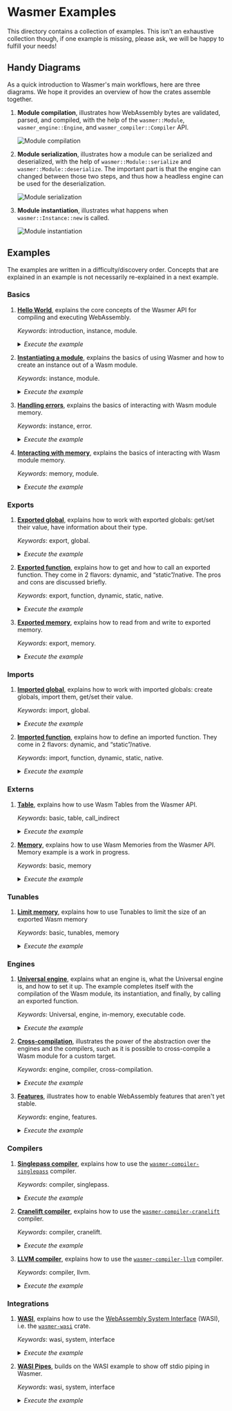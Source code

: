 # Wasmer Examples

This directory contains a collection of examples. This isn't an
exhaustive collection though, if one example is missing, please ask,
we will be happy to fulfill your needs!

## Handy Diagrams

As a quick introduction to Wasmer's main workflows, here are three
diagrams. We hope it provides an overview of how the crates assemble
together.

1. **Module compilation**, illustrates how WebAssembly bytes are
   validated, parsed, and compiled, with the help of the
   `wasmer::Module`, `wasmer_engine::Engine`, and
   `wasmer_compiler::Compiler` API.

   ![Module compilation](../assets/diagrams/Diagram_module_compilation.png)

2. **Module serialization**, illustrates how a module can be
   serialized and deserialized, with the help of
   `wasmer::Module::serialize` and `wasmer::Module::deserialize`. The
   important part is that the engine can changed between those two
   steps, and thus how a headless engine can be used for the
   deserialization.

   ![Module serialization](../assets/diagrams/Diagram_module_serialization.png)

3. **Module instantiation**, illustrates what happens when
   `wasmer::Instance::new` is called.

   ![Module instantiation](../assets/diagrams/Diagram_module_instantiation.png)

## Examples

The examples are written in a difficulty/discovery order. Concepts that
are explained in an example is not necessarily re-explained in a next
example.

### Basics

1. [**Hello World**][hello-world], explains the core concepts of the Wasmer
   API for compiling and executing WebAssembly.

   _Keywords_: introduction, instance, module.

   <details>
    <summary><em>Execute the example</em></summary>

    ```shell
    cargo run --example hello-world --release --features "cranelift"
    ```

   </details>

2. [**Instantiating a module**][instance], explains the basics of using Wasmer
   and how to create an instance out of a Wasm module.

   _Keywords_: instance, module.

   <details>
    <summary><em>Execute the example</em></summary>

    ```shell
    cargo run --example instance --release --features "cranelift"
    ```

   </details>

3. [**Handling errors**][errors], explains the basics of interacting with
   Wasm module memory.

   _Keywords_: instance, error.

   <details>
    <summary><em>Execute the example</em></summary>

    ```shell
    cargo run --example errors --release --features "cranelift"
    ```

   </details>

4. [**Interacting with memory**][memory], explains the basics of interacting with
   Wasm module memory.

   _Keywords_: memory, module.

   <details>
    <summary><em>Execute the example</em></summary>

    ```shell
    cargo run --example memory --release --features "cranelift"
    ```

   </details>

### Exports

1. [**Exported global**][exported-global], explains how to work with
   exported globals: get/set their value, have information about their
   type.

   _Keywords_: export, global.

   <details>
   <summary><em>Execute the example</em></summary>

   ```shell
   cargo run --example exported-global --release --features "cranelift"
   ```

   </details>

2. [**Exported function**][exported-function], explains how to get and
   how to call an exported function. They come in 2 flavors: dynamic,
   and “static”/native. The pros and cons are discussed briefly.

   _Keywords_: export, function, dynamic, static, native.

   <details>
   <summary><em>Execute the example</em></summary>

   ```shell
   cargo run --example exported-function --release --features "cranelift"
   ```

   </details>

3. [**Exported memory**][exported-memory], explains how to read from
    and write to exported memory.

   _Keywords_: export, memory.

   <details>
   <summary><em>Execute the example</em></summary>

   ```shell
   cargo run --example exported-memory --release --features "cranelift"
   ```

   </details>

### Imports

1. [**Imported global**][imported-global], explains how to work with
   imported globals: create globals, import them, get/set their value.

   _Keywords_: import, global.

   <details>
   <summary><em>Execute the example</em></summary>

   ```shell
   cargo run --example imported-global --release --features "cranelift"
   ```

   </details>

2. [**Imported function**][imported-function], explains how to define
   an imported function. They come in 2 flavors: dynamic,
   and “static”/native.

   _Keywords_: import, function, dynamic, static, native.

   <details>
   <summary><em>Execute the example</em></summary>

   ```shell
   cargo run --example imported-function --release --features "cranelift"
   ```

   </details>

### Externs

1. [**Table**][table], explains how to use Wasm Tables from the Wasmer API.

   _Keywords_: basic, table, call_indirect

   <details>
   <summary><em>Execute the example</em></summary>

   ```shell
   cargo run --example table --release --features "cranelift"
   ```

   </details>

2. [**Memory**][memory], explains how to use Wasm Memories from
   the Wasmer API.  Memory example is a work in progress.

   _Keywords_: basic, memory

   <details>
   <summary><em>Execute the example</em></summary>

   ```shell
   cargo run --example memory --release --features "cranelift"
   ```

   </details>

### Tunables

1. [**Limit memory**][tunables-limit-memory], explains how to use Tunables to limit the
   size of an exported Wasm memory

   _Keywords_: basic, tunables, memory

   <details>
   <summary><em>Execute the example</em></summary>

   ```shell
   cargo run --example tunables-limit-memory --release --features "cranelift"
   ```

   </details>

### Engines

1. [**Universal engine**][engine-universal], explains what an engine is, what the
   Universal engine is, and how to set it up. The example completes itself
   with the compilation of the Wasm module, its instantiation, and
   finally, by calling an exported function.

   _Keywords_: Universal, engine, in-memory, executable code.

   <details>
   <summary><em>Execute the example</em></summary>

   ```shell
   cargo run --example engine-universal --release --features "cranelift"
   ```

   </details>

2. [**Cross-compilation**][cross-compilation], illustrates the power
   of the abstraction over the engines and the compilers, such as it
   is possible to cross-compile a Wasm module for a custom target.

   _Keywords_: engine, compiler, cross-compilation.

   <details>
   <summary><em>Execute the example</em></summary>

   ```shell
   cargo run --example cross-compilation --release --features "cranelift"
   ```

   </details>

3. [**Features**][features], illustrates how to enable WebAssembly
   features that aren't yet stable.

   _Keywords_: engine, features.

   <details>
   <summary><em>Execute the example</em></summary>

   ```shell
   cargo run --example features --release --features "cranelift"
   ```

   </details>

### Compilers

1. [**Singlepass compiler**][compiler-singlepass], explains how to use
   the [`wasmer-compiler-singlepass`] compiler.

   _Keywords_: compiler, singlepass.

   <details>
   <summary><em>Execute the example</em></summary>

   ```shell
   cargo run --example compiler-singlepass --release --features "singlepass"
   ```

   </details>

2. [**Cranelift compiler**][compiler-cranelift], explains how to use
   the [`wasmer-compiler-cranelift`] compiler.

   _Keywords_: compiler, cranelift.

   <details>
   <summary><em>Execute the example</em></summary>

   ```shell
   cargo run --example compiler-cranelift --release --features "cranelift"
   ```

   </details>

3. [**LLVM compiler**][compiler-llvm], explains how to use the
   [`wasmer-compiler-llvm`] compiler.

   _Keywords_: compiler, llvm.

   <details>
   <summary><em>Execute the example</em></summary>

   ```shell
   cargo run --example compiler-llvm --release --features "llvm"
   ```

   </details>

### Integrations

1. [**WASI**][wasi], explains how to use the [WebAssembly System
   Interface][WASI] (WASI), i.e. the [`wasmer-wasi`] crate.

   _Keywords_: wasi, system, interface

   <details>
   <summary><em>Execute the example</em></summary>

   ```shell
   cargo run --example wasi --release --features "cranelift,wasi"
   ```

   </details>

2. [**WASI Pipes**][wasi-pipes], builds on the WASI example to show off
   stdio piping in Wasmer.

   _Keywords_: wasi, system, interface

   <details>
   <summary><em>Execute the example</em></summary>

   ```shell
   cargo run --example wasi-pipes --release --features "cranelift,wasi"
   ```

   </details>

[hello-world]: ./hello_world.rs
[engine-universal]: ./engine_universal.rs
[engine-dylib]: ./engine_dylib.rs
[engine-headless]: ./engine_headless.rs
[compiler-singlepass]: ./compiler_singlepass.rs
[compiler-cranelift]: ./compiler_cranelift.rs
[compiler-llvm]: ./compiler_llvm.rs
[cross-compilation]: ./engine_cross_compilation.rs
[exported-global]: ./exports_global.rs
[exported-function]: ./exports_function.rs
[exported-memory]: ./exports_memory.rs
[imported-global]: ./imports_global.rs
[imported-function]: ./imports_function.rs
[instance]: ./instance.rs
[wasi]: ./wasi.rs
[wasi-pipes]: ./wasi_pipes.rs
[table]: ./table.rs
[memory]: ./memory.rs
[errors]: ./errors.rs
[tunables-limit-memory]: ./tunables_limit_memory.rs
[features]: ./features.rs
[`wasmer-compiler-singlepass`]: https://github.com/wasmerio/wasmer/tree/master/lib/compiler-singlepass
[`wasmer-compiler-cranelift`]: https://github.com/wasmerio/wasmer/tree/master/lib/compiler-cranelift
[`wasmer-compiler-llvm`]: https://github.com/wasmerio/wasmer/tree/master/lib/compiler-llvm
[`wasmer-wasi`]: https://github.com/wasmerio/wasmer/tree/master/lib/wasi
